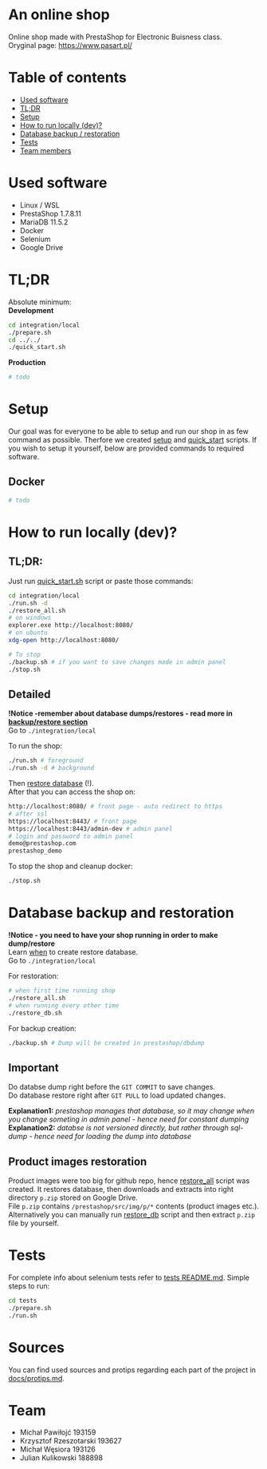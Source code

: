 # An online shop
Online shop made with PrestaShop for Electronic Buisness class.  
Oryginal page: https://www.pasart.pl/

# Table of contents
- [Used software](#used-software)
- [TL;DR](#tldr)
- [Setup](#setup)
- [How to run locally (dev)?](#how-to-run-locally-dev)
- [Database backup / restoration](#database-backup-and-restoration)
- [Tests](#tests)
- [Team members](#team)

# Used software
- Linux / WSL
- PrestaShop 1.7.8.11
- MariaDB 11.5.2
- Docker
- Selenium
- Google Drive

# TL;DR
Absolute minimum:  
**Development**
```bash
cd integration/local
./prepare.sh
cd ../../ 
./quick_start.sh
```
**Production**
```bash
# todo
```

# Setup
Our goal was for everyone to be able to setup and run our shop in as few command as possible. Therfore we created [setup](integration/local/setup.sh) and [quick_start](integration/local/run.sh) scripts. If you wish to setup it yourself, below are provided commands to required software. 
## Docker
```bash
# todo
```

# How to run locally (dev)?
## TL;DR:
Just run [quick_start.sh](quick_start.sh) script or paste those commands:
```bash
cd integration/local
./run.sh -d
./restore_all.sh
# on windows
explorer.exe http://localhost:8080/
# on ubuntu
xdg-open http://localhost:8080/

# To stop 
./backup.sh # if you want to save changes made in admin panel 
./stop.sh
```
## Detailed

**!Notice -remember about database dumps/restores - read more in [backup/restore section](#database-backup-and-restoration)**  
Go to `./integration/local`

To run the shop:
```bash
./run.sh # foreground
./run.sh -d # background
```
Then [restore database](#database-backup-and-restoration) (!).  
After that you can access the shop on:
```bash
http://localhost:8080/ # front page - auto redirect to https
# after ssl
https://localhost:8443/ # front page
https://localhost:8443/admin-dev # admin panel
# login and password to admin panel
demo@prestashop.com
prestashop_demo
```

To stop the shop and cleanup docker:
```bash
./stop.sh
```

# Database backup and restoration
**!Notice - you need to have your shop running in order to make dump/restore**  
Learn [when](#important) to create restore database.  
Go to `./integration/local`

For restoration:
```bash
# when first time running shop
./restore_all.sh
# when running every other time
./restore_db.sh
```

For backup creation: 
```bash
./backup.sh # Dump will be created in prestashop/dbdump
```

## Important
Do databse dump right before the `GIT COMMIT` to save changes.  
Do database restore right after `GIT PULL` to load updated changes.

**Explanation1:** *prestashop manages that database, so it may change when you change someting in admin panel - hence need for constant dumping*  
**Explanation2:** *databse is not versioned directly, but rather through sql-dump - hence need for loading the dump into database*

## Product images restoration
Product images were too big for github repo, hence [restore_all](/integration/local/restore_all.sh) script was created. It restores database, then downloads and extracts into right directory `p.zip` stored on Google Drive.  
File `p.zip` contains `/prestashop/src/img/p/*` contents (product images etc.).   
Alternatively you can manually run [restore_db](/integration/local/restore_db.sh) script and then extract `p.zip` file by yourself. 

# Tests
For complete info about selenium tests refer to [tests README.md](/tests/README.md).
Simple steps to run:
```bash
cd tests
./prepare.sh
./run.sh
```

# Sources
You can find used sources and protips regarding each part of the project in [docs/protips.md](docs/FAQ.md).

# Team
- Michał Pawiłojć 193159
- Krzysztof Rzeszotarski 193627
- Michał Węsiora 193126
- Julian Kulikowski 188898